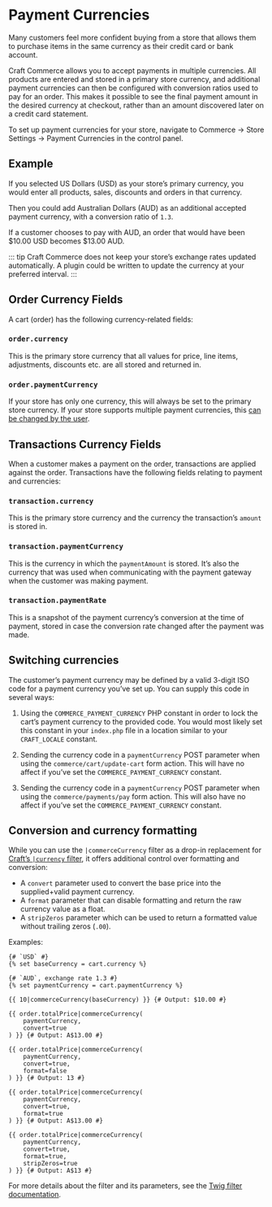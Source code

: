 # Payment Currencies

Many customers feel more confident buying from a store that allows them to purchase items in the same currency as their credit card or bank account.

Craft Commerce allows you to accept payments in multiple currencies. All products are entered and stored in a primary store currency, and additional payment currencies can then be configured with conversion ratios used to pay for an order. This makes it possible to see the final payment amount in the desired currency at checkout, rather than an amount discovered later on a credit card statement.

To set up payment currencies for your store, navigate to Commerce → Store Settings → Payment Currencies in the control panel.

## Example

If you selected US Dollars (USD) as your store’s primary currency, you would enter all products, sales, discounts and orders in that currency.

Then you could add Australian Dollars (AUD) as an additional accepted payment currency, with a conversion ratio of `1.3`.

If a customer chooses to pay with AUD, an order that would have been $10.00 USD becomes $13.00 AUD.

::: tip
Craft Commerce does not keep your store’s exchange rates updated automatically. A plugin could be written to update the currency at your preferred interval.
:::

## Order Currency Fields

A cart (order) has the following currency-related fields:

### `order.currency`

This is the primary store currency that all values for price, line items, adjustments, discounts etc. are all stored and returned in.

### `order.paymentCurrency`

If your store has only one currency, this will always be set to the primary store currency. If your store supports multiple payment currencies, this [can be changed by the user](#switching-currencies).

## Transactions Currency Fields

When a customer makes a payment on the order, transactions are applied against the order. Transactions have the following fields relating to payment and currencies:

### `transaction.currency`

This is the primary store currency and the currency the transaction’s `amount` is stored in.

### `transaction.paymentCurrency`

This is the currency in which the `paymentAmount` is stored. It’s also the currency that was used when communicating with the payment gateway when the customer was making payment.

### `transaction.paymentRate`

This is a snapshot of the payment currency’s conversion at the time of payment, stored in case the conversion rate changed after the payment was made.

## Switching currencies

The customer’s payment currency may be defined by a valid 3-digit ISO code for a payment currency you’ve set up. You can supply this code in several ways:

1. Using the `COMMERCE_PAYMENT_CURRENCY` PHP constant in order to lock the cart’s payment currency to the provided code. You would most likely set this constant in your `index.php` file in a location similar to your `CRAFT_LOCALE` constant.

2. Sending the currency code in a `paymentCurrency` POST parameter when using the `commerce/cart/update-cart` form action. This will have no affect if you’ve set the `COMMERCE_PAYMENT_CURRENCY` constant.

3. Sending the currency code in a `paymentCurrency` POST parameter when using the `commerce/payments/pay` form action. This will also have no affect if you’ve set the `COMMERCE_PAYMENT_CURRENCY` constant.

## Conversion and currency formatting

While you can use the `|commerceCurrency` filter as a drop-in replacement for [Craft’s `|currency` filter](https://craftcms.com/docs/1.x/dev/filters.html#currency), it offers additional control over formatting and conversion:

- A `convert` parameter used to convert the base price into the supplied+valid payment currency.
- A `format` parameter that can disable formatting and return the raw currency value as a float.
- A `stripZeros` parameter which can be used to return a formatted value without trailing zeros (`.00`).

Examples:

```twig
{# `USD` #}
{% set baseCurrency = cart.currency %}

{# `AUD`, exchange rate 1.3 #}
{% set paymentCurrency = cart.paymentCurrency %}

{{ 10|commerceCurrency(baseCurrency) }} {# Output: $10.00 #}

{{ order.totalPrice|commerceCurrency(
    paymentCurrency,
    convert=true
) }} {# Output: A$13.00 #}

{{ order.totalPrice|commerceCurrency(
    paymentCurrency,
    convert=true,
    format=false
) }} {# Output: 13 #}

{{ order.totalPrice|commerceCurrency(
    paymentCurrency,
    convert=true,
    format=true
) }} {# Output: A$13.00 #}

{{ order.totalPrice|commerceCurrency(
    paymentCurrency,
    convert=true,
    format=true,
    stripZeros=true
) }} {# Output: A$13 #}
```

For more details about the filter and its parameters, see the [Twig filter documentation](twig-filters.md#commercecurrency).

